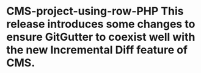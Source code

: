 # CMS-project-using-row-PHP This release introduces some changes to ensure GitGutter to coexist well with the new Incremental Diff feature of CMS.